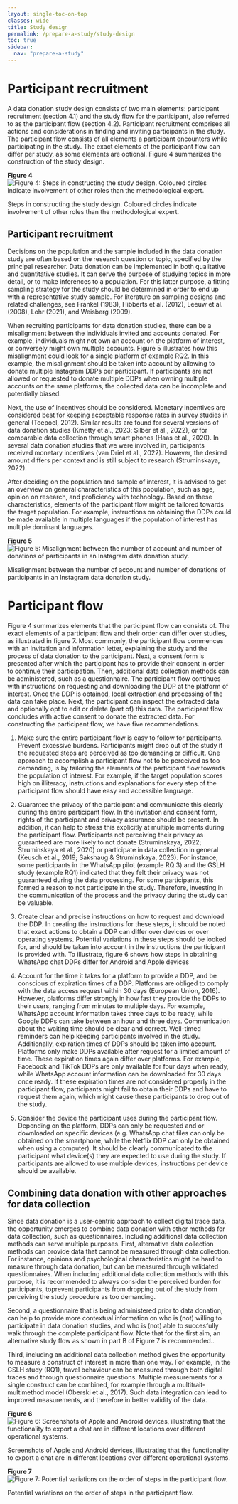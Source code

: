 ```yaml
---
layout: single-toc-on-top
classes: wide
title: Study design
permalink: /prepare-a-study/study-design
toc: true
sidebar:
  nav: "prepare-a-study"
---
```


# Participant recruitment

A data donation study design consists of two main elements: participant recruitment (section 4.1) and the study flow for the participant, also referred to as the participant flow (section 4.2). Participant recruitment comprises all actions and considerations in finding and inviting participants in the study. The participant flow consists of all elements a participant encounters while participating in the study. The exact elements of the participant flow can differ per study, as some elements are optional. Figure 4 summarizes the construction of the study design.

**Figure 4**
![Figure 4: Steps in constructing the study design. Coloured circles indicate involvement of other roles than the methodological expert.](/assets/images/about/study_design_v4.png)

Steps in constructing the study design. Coloured circles indicate involvement of other roles than the methodological expert.

## Participant recruitment

Decisions on the population and the sample included in the data donation study are often based on the research question or topic, specified by the principal researcher. Data donation can be implemented in both qualitative and quantitative studies. It can serve the purpose of studying topics in more detail, or to make inferences to a population. For this latter purpose, a fitting sampling strategy for the study should be determined in order to end up with a representative study sample. For literature on sampling designs and related challenges, see Frankel (1983), Hibberts et al. (2012), Leeuw et al. (2008), Lohr (2021), and Weisberg (2009). 

When recruiting participants for data donation studies, there can be a misalignment between the individuals invited and accounts donated. For example, individuals might not own an account on the platform of interest, or conversely might own multiple accounts. Figure 5 illustrates how this misalignment could look for a single platform of example RQ2. In this example, the misalignment should be taken into account by allowing to donate multiple Instagram DDPs per participant. If participants are not allowed or requested to donate multiple DDPs when owning multiple accounts on the same platforms, the collected data can be incomplete and potentially biased.

Next, the use of incentives should be considered. Monetary incentives are considered best for keeping acceptable response rates in survey studies in general (Toepoel, 2012). Similar results are found for several versions of data donation studies (Kmetty et al., 2023; Silber et al., 2022), or for comparable data collection through smart phones (Haas et al., 2020). In several data donation studies that we were involved in, participants received monetary incentives (van Driel et al., 2022). However, the desired amount differs per context and is still subject to research (Struminskaya, 2022).

After deciding on the population and sample of interest, it is advised to get an overview on general characteristics of this population, such as age, opinion on research, and proficiency with technology. Based on these characteristics, elements of the participant flow might be tailored towards the target population. For example, instructions on obtaining the DDPs could be made available in multiple languages if the population of interest has multiple dominant languages.

**Figure 5**
![Figure 5: Misalignment between the number of account and number of donations of participants in an Instagram data donation study.](/assets/images/about/Instagram_accounts_example.png)

Misalignment between the number of account and number of donations of participants in an Instagram data donation study.

# Participant flow

Figure 4 summarizes elements that the participant flow can consists of. The exact elements of a participant flow and their order can differ over studies, as illustrated in figure 7. Most commonly, the participant flow commences with an invitation and information letter, explaining the study and the process of data donation to the participant. Next, a consent form is presented after which the participant has to provide their consent in order to continue their participation. Then, additional data collection methods can be administered, such as a questionnaire. The participant flow continues with instructions on requesting and downloading the DDP at the platform of interest. Once the DDP is obtained, local extraction and processing of the data can take place. Next, the participant can inspect the extracted data and optionally opt to edit or delete (part of) this data. The participant flow concludes with active consent to donate the extracted data. For constructing the participant flow, we have five recommendations.

 1. Make sure the entire participant flow is easy to follow for participants. Prevent excessive burdens. Participants might drop out of the study if the requested steps are perceived as too demanding or difficult. One approach to accomplish a participant flow not to be perceived as too demanding, is by tailoring the elements of the participant flow towards the population of interest. For example, if the target population scores high on illiteracy, instructions and explanations for every step of the participant flow should have easy and accessible language.

 2. Guarantee the privacy of the participant and communicate this clearly during the entire participant flow. In the invitation and consent form, rights of the participant and privacy assurance should be present. In addition, it can help to stress this explicitly at multiple moments during the participant flow. Participants not perceiving their privacy as guaranteed are more likely to not donate (Struminskaya, 2022; Struminskaya et al., 2020) or participate in data collection in general (Keusch et al., 2019; Sakshaug & Struminskaya, 2023). For instance, some participants in the WhatsApp pilot (example RQ 3) and the GSLH study (example RQ1) indicated that they felt their privacy was not guaranteed during the data processing. For some participants, this formed a reason to not participate in the study. Therefore, investing in the communication of the process and the privacy during the study can be valuable.

 3. Create clear and precise instructions on how to request and download the DDP. In creating the instructions for these steps, it should be noted that exact actions to obtain a DDP can differ over devices or over operating systems. Potential variations in these steps should be looked for, and should be taken into account in the instructions the participant is provided with. To illustrate, figure 6 shows how steps in obtaining WhatsApp chat DDPs differ for Android and Apple devices

 4. Account for the time it takes for a platform to provide a DDP, and be conscious of expiration times of a DDP. Platforms are obliged to comply with the data access request within 30 days (European Union, 2016). However, platforms differ strongly in how fast they provide the DDPs to their users, ranging from minutes to multiple days. For example, WhatsApp account information takes three days to be ready, while Google DDPs can take between an hour and three days. Communication about the waiting time should be clear and correct. Well-timed reminders can help keeping participants involved in the study. Additionally, expiration times of DDPs should be taken into account. Platforms only make DDPs available after request for a limited amount of time. These expiration times again differ over platforms. For example, Facebook and TikTok DDPs are only available for four days when ready, while WhatsApp account information can be downloaded for 30 days once ready. If these expiration times are not considered properly in the participant flow, participants might fail to obtain their DDPs and have to request them again, which might cause these participants to drop out of the study.

 5. Consider the device the participant uses during the participant flow. Depending on the platform, DDPs can only be requested and or downloaded on specific devices (e.g. WhatsApp chat files can only be obtained on the smartphone, while the Netflix DDP can only be obtained when using a computer). It should be clearly communicated to the participant what device(s) they are expected to use during the study. If participants are allowed to use multiple devices, instructions per device should be available.

## Combining data donation with other approaches for data collection

Since data donation is a user-centric approach to collect digital trace data, the opportunity emerges to combine data donation with other methods for data collection, such as questionnaires. Including additional data collection methods can serve multiple purposes. First, alternative data collection methods can provide data that cannot be measured through data collection. For instance, opinions and psychological characteristics might be hard to measure through data donation, but can be measured through validated questionnaires. When including additional data collection methods with this purpose, it is recommended to always consider the perceived burden for participants, toprevent participants from dropping out of the study from perceiving the study procedure as too demanding.

Second, a questionnaire that is being administered prior to data donation, can help to provide more contextual information on who is (not) willing to participate in data donation studies, and who is (not) able to succesfully walk through the complete participant flow. Note that for the first aim, an alternative study flow as shown in part B of Figure 7 is recommended..

Third, including an additional data collection method gives the opportunity to measure a construct of interest in more than one way. For example, in the GSLH study (RQ1), travel behaviour can be measured through both digital traces and through questionnaire questions. Multiple measurements for a single construct can be combined, for example through a multitrait-multimethod model (Oberski et al., 2017). Such data integration can lead to improved measurements, and therefore in better validity of the data.

**Figure 6**
![Figure 6: Screenshots of Apple and Android devices, illustrating that the functionality to export a chat are in different locations over different operational systems.](/assets/images/about/WhatsApp_request_example.png)


Screenshots of Apple and Android devices, illustrating that the functionality to export a chat are in different locations over different operational systems.

**Figure 7**
![Figure 7: Potential variations on the order of steps in the participant flow.](/assets/images/about/feature_extraction_v3.png)

Potential variations on the order of steps in the participant flow.
